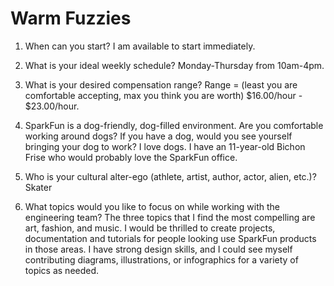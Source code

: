 Warm Fuzzies
=============

1. When can you start?
   I am available to start immediately. 

2. What is your ideal weekly schedule?
   Monday-Thursday from 10am-4pm.

3. What is your desired compensation range? Range = (least you are comfortable accepting, max you think you are worth)
   $16.00/hour - $23.00/hour.

4. SparkFun is a dog-friendly, dog-filled environment. Are you comfortable working around dogs? If you have a dog, would you see yourself bringing your dog to work?
   I love dogs. I have an 11-year-old Bichon Frise who would probably love the SparkFun office.

5. Who is your cultural alter-ego (athlete, artist, author, actor, alien, etc.)? 
   Skater

6. What topics would you like to focus on while working with the engineering team? 
   The three topics that I find the most compelling are art, fashion, and music. I would be thrilled to create projects, documentation and tutorials for people looking use SparkFun products in those areas.  I have strong design skills, and I could see myself contributing diagrams, illustrations, or infographics for a variety of topics as needed.  